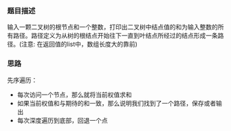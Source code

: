 ### 题目描述

输入一颗二叉树的根节点和一个整数，打印出二叉树中结点值的和为输入整数的所有路径。路径定义为从树的根结点开始往下一直到叶结点所经过的结点形成一条路径。(注意: 在返回值的list中，数组长度大的靠前)

### 思路

先序遍历：

- 每次访问一个节点，那么就将当前权值求和
- 如果当前权值和与期待的和一致，那么说明我们找到了一个路径，保存或者输出
- 每次深度遍历到底部，回退一个点
